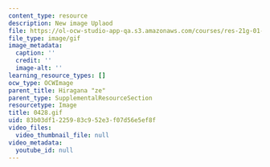 ```yaml
---
content_type: resource
description: New image Uplaod
file: https://ol-ocw-studio-app-qa.s3.amazonaws.com/courses/res-21g-01-kana-spring-2010/83b03df1225983c952e3f07d56e5ef8f_0428.gif
file_type: image/gif
image_metadata:
  caption: ''
  credit: ''
  image-alt: ''
learning_resource_types: []
ocw_type: OCWImage
parent_title: Hiragana "ze"
parent_type: SupplementalResourceSection
resourcetype: Image
title: 0428.gif
uid: 83b03df1-2259-83c9-52e3-f07d56e5ef8f
video_files:
  video_thumbnail_file: null
video_metadata:
  youtube_id: null
---
```

